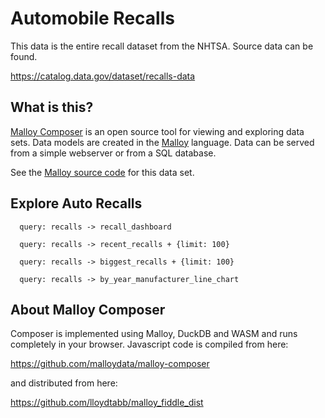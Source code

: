 # Automobile Recalls
This data is the entire recall dataset from the NHTSA.  Source data can be found.

https://catalog.data.gov/dataset/recalls-data

## What is this?

[Malloy Composer](https://github.com/malloydata/malloy-composer) is an open source tool for viewing and exploring data sets.  Data models are created in the  [Malloy](https://github.com/looker-open-source/malloy/) language.  Data can be served from a simple webserver or from a SQL database.  

See the [Malloy source code](https://github.com/malloydata/malloy-samples/tree/main/duckdb/auto_recalls) for this data set.


## Explore Auto Recalls


<!-- malloy-query  
  name="Recall Dashboard"
  description="by manufacturer, look at recall history."
  model="./auto_recalls.malloy"
  renderer="dashboard"
-->
```malloy
  query: recalls -> recall_dashboard
```


<!-- malloy-query  
  name="Most Recent Recalls"
  model="./auto_recalls.malloy"
-->
```malloy
  query: recalls -> recent_recalls + {limit: 100}
```

<!-- malloy-query  
  name="Largest Recalls"
  model="./auto_recalls.malloy"
  description="There have been some historically large recalls, from Honda airbags, to Firestone Tires with separating treads.  Here is a list of the largest recalls of all time."
-->
```malloy
  query: recalls -> biggest_recalls + {limit: 100}
```

<!-- malloy-query  
  name="Manufacturer's Recalls over Time"
  model="./auto_recalls.malloy"
  description="Line chart of the top manufacturers over time"
  renderer="line_chart"
-->
```malloy
  query: recalls -> by_year_manufacturer_line_chart 
```

## About Malloy Composer

Composer is implemented using Malloy, DuckDB and WASM and runs completely
in your browser.  Javascript code is compiled from here:

  https://github.com/malloydata/malloy-composer
  
 and distributed from here:
 
   https://github.com/lloydtabb/malloy_fiddle_dist
